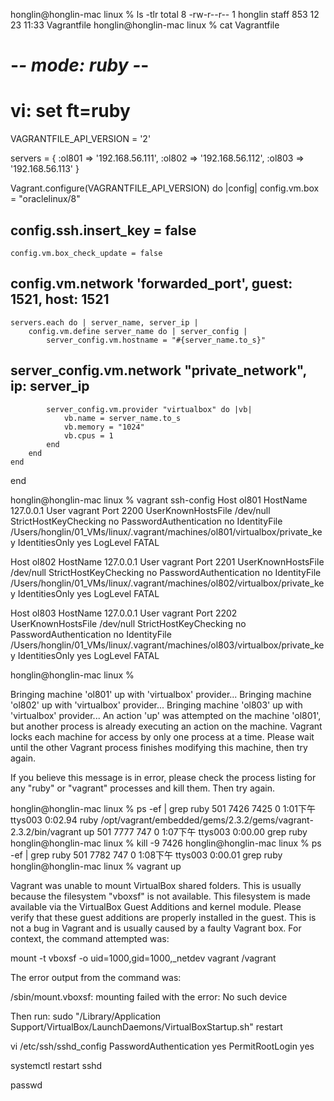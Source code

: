 honglin@honglin-mac linux % ls -tlr
total 8
-rw-r--r--  1 honglin  staff  853 12 23 11:33 Vagrantfile
honglin@honglin-mac linux % cat Vagrantfile 
# -*- mode: ruby -*-
# vi: set ft=ruby

VAGRANTFILE_API_VERSION = '2'

servers = {
    :ol801 => '192.168.56.111',
    :ol802 => '192.168.56.112',
    :ol803 => '192.168.56.113'
}

Vagrant.configure(VAGRANTFILE_API_VERSION) do |config|
    config.vm.box = "oraclelinux/8"
##  config.ssh.insert_key = false
    config.vm.box_check_update = false
##  config.vm.network 'forwarded_port', guest: 1521, host: 1521
    servers.each do | server_name, server_ip |
        config.vm.define server_name do | server_config |
            server_config.vm.hostname = "#{server_name.to_s}"
##            server_config.vm.network "private_network", ip: server_ip
            server_config.vm.provider "virtualbox" do |vb|
                vb.name = server_name.to_s
                vb.memory = "1024"
                vb.cpus = 1
            end
        end
    end
end

honglin@honglin-mac linux % vagrant ssh-config
Host ol801
  HostName 127.0.0.1
  User vagrant
  Port 2200
  UserKnownHostsFile /dev/null
  StrictHostKeyChecking no
  PasswordAuthentication no
  IdentityFile /Users/honglin/01_VMs/linux/.vagrant/machines/ol801/virtualbox/private_key
  IdentitiesOnly yes
  LogLevel FATAL

Host ol802
  HostName 127.0.0.1
  User vagrant
  Port 2201
  UserKnownHostsFile /dev/null
  StrictHostKeyChecking no
  PasswordAuthentication no
  IdentityFile /Users/honglin/01_VMs/linux/.vagrant/machines/ol802/virtualbox/private_key
  IdentitiesOnly yes
  LogLevel FATAL

Host ol803
  HostName 127.0.0.1
  User vagrant
  Port 2202
  UserKnownHostsFile /dev/null
  StrictHostKeyChecking no
  PasswordAuthentication no
  IdentityFile /Users/honglin/01_VMs/linux/.vagrant/machines/ol803/virtualbox/private_key
  IdentitiesOnly yes
  LogLevel FATAL

honglin@honglin-mac linux % 







Bringing machine 'ol801' up with 'virtualbox' provider...
Bringing machine 'ol802' up with 'virtualbox' provider...
Bringing machine 'ol803' up with 'virtualbox' provider...
An action 'up' was attempted on the machine 'ol801',
but another process is already executing an action on the machine.
Vagrant locks each machine for access by only one process at a time.
Please wait until the other Vagrant process finishes modifying this
machine, then try again.

If you believe this message is in error, please check the process
listing for any "ruby" or "vagrant" processes and kill them. Then
try again.


honglin@honglin-mac linux % ps -ef | grep ruby
  501  7426  7425   0  1:01下午 ttys003    0:02.94 ruby /opt/vagrant/embedded/gems/2.3.2/gems/vagrant-2.3.2/bin/vagrant up
  501  7777   747   0  1:07下午 ttys003    0:00.00 grep ruby
honglin@honglin-mac linux % kill -9 7426
honglin@honglin-mac linux % ps -ef | grep ruby
  501  7782   747   0  1:08下午 ttys003    0:00.01 grep ruby
honglin@honglin-mac linux % vagrant up




Vagrant was unable to mount VirtualBox shared folders. This is usually
because the filesystem "vboxsf" is not available. This filesystem is
made available via the VirtualBox Guest Additions and kernel module.
Please verify that these guest additions are properly installed in the
guest. This is not a bug in Vagrant and is usually caused by a faulty
Vagrant box. For context, the command attempted was:

mount -t vboxsf -o uid=1000,gid=1000,_netdev vagrant /vagrant

The error output from the command was:

/sbin/mount.vboxsf: mounting failed with the error: No such device



Then run: sudo "/Library/Application Support/VirtualBox/LaunchDaemons/VirtualBoxStartup.sh" restart


vi /etc/ssh/sshd_config
PasswordAuthentication yes
PermitRootLogin yes


systemctl restart sshd

passwd
